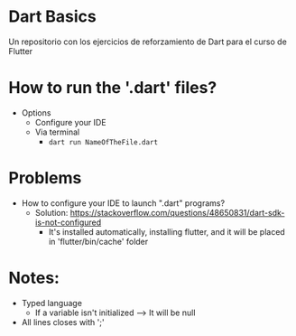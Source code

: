 # Dart Basics
Un repositorio con los ejercicios de reforzamiento de Dart para el curso de Flutter

# How to run the '.dart' files?
* Options
    * Configure your IDE 
    * Via terminal
        * `dart run NameOfTheFile.dart`

# Problems
* How to configure your IDE to launch ".dart" programs?
  * Solution: https://stackoverflow.com/questions/48650831/dart-sdk-is-not-configured
    * It's installed automatically, installing flutter, and it will be placed in 'flutter/bin/cache' folder

# Notes:
* Typed language
    * If a variable isn't initialized --> It will be null
* All lines closes with ';'    
